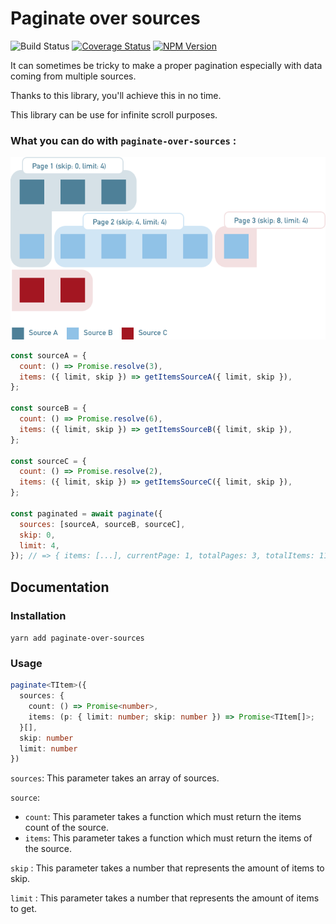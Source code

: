 # Paginate over sources

![Build Status](https://img.shields.io/circleci/build/github/augustindlt/paginate-over-sources)
[![Coverage Status](https://coveralls.io/repos/github/augustindlt/paginate-over-sources/badge.svg?branch=master)](https://coveralls.io/github/augustindlt/paginate-over-sources?branch=master)
[![NPM Version](https://img.shields.io/npm/v/paginate-over-sources)](https://www.npmjs.com/package/paginate-over-sources)

It can sometimes be tricky to make a proper pagination especially with data coming from multiple sources.

Thanks to this library, you'll achieve this in no time.

This library can be use for infinite scroll purposes.

### What you can do with `paginate-over-sources` :

![Schema](./img/schema.png)

```javascript
const sourceA = {
  count: () => Promise.resolve(3),
  items: ({ limit, skip }) => getItemsSourceA({ limit, skip }),
};

const sourceB = {
  count: () => Promise.resolve(6),
  items: ({ limit, skip }) => getItemsSourceB({ limit, skip }),
};

const sourceC = {
  count: () => Promise.resolve(2),
  items: ({ limit, skip }) => getItemsSourceC({ limit, skip }),
};

const paginated = await paginate({
  sources: [sourceA, sourceB, sourceC],
  skip: 0,
  limit: 4,
}); // => { items: [...], currentPage: 1, totalPages: 3, totalItems: 11 }
```

## Documentation

### Installation

`yarn add paginate-over-sources`

### Usage

```typescript
paginate<TItem>({
  sources: {
    count: () => Promise<number>,
    items: (p: { limit: number; skip: number }) => Promise<TItem[]>;
  }[],
  skip: number
  limit: number
})
```

`sources`: This parameter takes an array of sources.

`source`:

- `count`: This parameter takes a function which must return the items count of the source.
- `items`: This parameter takes a function which must return the items of the source.

`skip` : This parameter takes a number that represents the amount of items to skip.

`limit` : This parameter takes a number that represents the amount of items to get.
